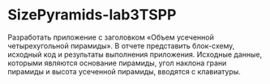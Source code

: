 # SizePyramids-lab3TSPP
Разработать приложение с заголовком «Объем усеченной четырехугольной пирамиды». В отчете представить блок-схему, исходный код и результаты выполнения приложения. Исходные данные, которыми являются основание пирамиды, угол наклона грани пирамиды и высота усеченной пирамиды, вводятся с клавиатуры. 
